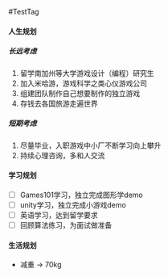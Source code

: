 #TestTag
#### 人生规划
##### 长远考虑
1. 留学南加州等大学游戏设计（编程）研究生
2. 加入米哈游，游戏科学之类心仪游戏公司
3. 组建团队制作自己想要制作的独立游戏
4. 存钱去各国旅游走遍世界

##### 短期考虑
1. 尽量毕业，入职游戏中小厂不断学习向上攀升
2. 持续心理咨询，多和人交流

#### 学习规划
- [ ] Games101学习，独立完成图形学demo
- [ ] unity学习，独立完成小游戏demo
- [ ] 英语学习，达到留学要求
- [ ] 回顾算法练习，为面试做准备

#### 生活规划
* 减重 -> 70kg
